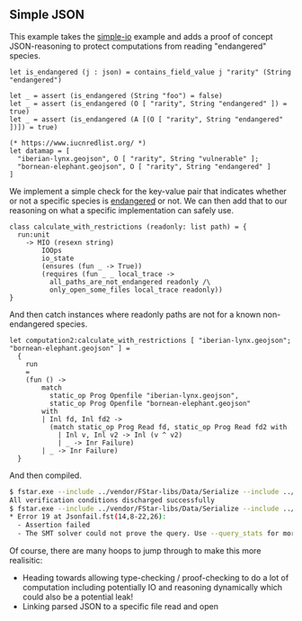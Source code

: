 Simple JSON
-----------

This example takes the [simple-io](../simple-io/README.md) example and adds a proof of concept
JSON-reasoning to protect computations from reading "endangered" species. 

<!-- $MDX file=./Json.fst,part=is_endangered -->
```fstar
let is_endangered (j : json) = contains_field_value j "rarity" (String "endangered")

let _ = assert (is_endangered (String "foo") = false)
let _ = assert (is_endangered (O [ "rarity", String "endangered" ]) = true)
let _ = assert (is_endangered (A [(O [ "rarity", String "endangered" ])]) = true)

(* https://www.iucnredlist.org/ *)
let datamap = [
  "iberian-lynx.geojson", O [ "rarity", String "vulnerable" ];
  "bornean-elephant.geojson", O [ "rarity", String "endangered" ]
]
```

We implement a simple check for the key-value pair that indicates whether or not a specific
species is [endangered](https://www.iucnredlist.org) or not. We can then add that to our reasoning
on what a specific implementation can safely use.

<!-- $MDX file=./Json.fst,part=restrictions -->
```fstar
class calculate_with_restrictions (readonly: list path) = {
  run:unit
    -> MIO (resexn string)
        IOOps
        io_state
        (ensures (fun _ -> True))
        (requires (fun _ _ local_trace ->
          all_paths_are_not_endangered readonly /\
          only_open_some_files local_trace readonly))
}
```

And then catch instances where readonly paths are not for a known non-endangered species.

<!-- $MDX file=./Jsonfail.fst,part=failure -->
```fstar
let computation2:calculate_with_restrictions [ "iberian-lynx.geojson"; "bornean-elephant.geojson" ] =
  {
    run
    =
    (fun () ->
        match
          static_op Prog Openfile "iberian-lynx.geojson",
          static_op Prog Openfile "bornean-elephant.geojson"
        with
        | Inl fd, Inl fd2 ->
          (match static_op Prog Read fd, static_op Prog Read fd2 with
            | Inl v, Inl v2 -> Inl (v ^ v2)
            | _ -> Inr Failure)
        | _ -> Inr Failure)
  }
```

And then compiled.

```sh
$ fstar.exe --include ../vendor/FStar-libs/Data/Serialize --include ../vendor/FStar-libs/Data/JSON --include ../vendor/fstar-io/sciostar --include ../simple-io Json.fst 2>&1 | grep "All"
All verification conditions discharged successfully
$ fstar.exe --include ../vendor/FStar-libs/Data/Serialize --include ../vendor/FStar-libs/Data/JSON --include ../vendor/fstar-io/sciostar --include ../simple-io Jsonfail.fst 2>&1  | grep -A 2 Error
* Error 19 at Jsonfail.fst(14,8-22,26):
  - Assertion failed
  - The SMT solver could not prove the query. Use --query_stats for more
```

Of course, there are many hoops to jump through to make this more realisitic:

 - Heading towards allowing type-checking / proof-checking to do a lot of computation 
   including potentially IO and reasoning dynamically which could also be a potential
   leak! 
 - Linking parsed JSON to a specific file read and open
